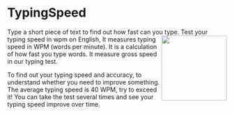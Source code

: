# TypingSpeed
Type a short piece of text to find out how fast can you type. Test your typing speed in wpm on English,
<img src="http://www.realsocialsignals.co/wp-content/uploads/2017/09/slide-2-image-2.gif" width="150px" align="right"/>
It measures typing speed in WPM (words per minute). 
It is a calculation of how fast you type words. 
It measure gross speed in our typing test.

To find out your typing speed and accuracy, to understand whether you need to improve something.
The average typing speed is 40 WPM, try to exceed it! 
You can take the test several times and see your typing speed improve over time.
